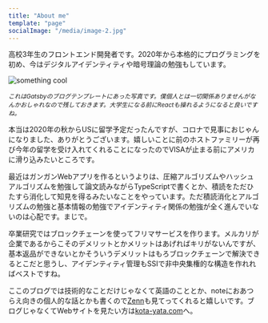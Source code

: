 ```yaml
---
title: "About me"
template: "page"
socialImage: "/media/image-2.jpg"
---
```


高校3年生のフロントエンド開発者です。2020年から本格的にプログラミングを初め、今はデジタルアイデンティティや暗号理論の勉強もしています。

![something cool](/media/image-2.jpg)

<span style="font-size: 12px; font-style:italic;">これはGatsbyのブログテンプレートにあった写真です。僕個人とは一切関係ありませんがなんかおしゃれなので残しておきます。大学生になる前にReactも操れるようになると良いですね。</span>

本当は2020年の秋からUSに留学予定だったんですが、コロナで見事におじゃんになりました、ありがとうございます。嬉しいことに前のホストファミリーが再び今年の留学を受け入れてくれることになったのでVISAが止まる前にアメリカに滑り込みたいところです。<br>

最近はガンガンWebアプリを作るというよりは、圧縮アルゴリズムやハッシュアルゴリズムを勉強して論文読みながらTypeScriptで書くとか、積読をただひたすら消化して知見を得るみたいなことをやっています。ただ積読消化とアルゴリズムの勉強と基本情報の勉強でアイデンティティ関係の勉強が全く進んでいないのは心配です。まじで。

卒業研究ではブロックチェーンを使ってフリマサービスを作ります。メルカリが企業であるからこそのデメリットとかメリットはあげればキリがないんですが、基本返品ができないとかそういうデメリットはもろブロックチェーンで解決できるとこだと思うし、アイデンティティ管理もSSIで非中央集権的な構造を作れればベストですね。

ここのブログでは技術的なことだけじゃなくて英語のこととか、noteにおあつらえ向きの個人的な話とかも書くので[Zenn](https://zenn.dev/kota_yata)も見てってくれると嬉しいです。ブログじゃなくてWebサイトを見たい方は[kota-yata.com](https://kota-yata.com)へ。
